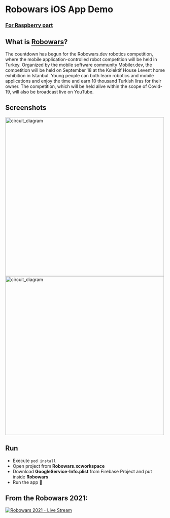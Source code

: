 # Robowars iOS App Demo

### [For Raspberry part](https://github.com/dkarakay/robowars-raspberry)

## What is [Robowars](https://www.robowars.dev/)?

The countdown has begun for the Robowars.dev robotics competition, where the mobile application-controlled robot competition will be held in Turkey. Organized by the mobile software community Mobiler.dev, the competition will be held on September 18 at the Kolektif House Levent home exhibition in Istanbul. Young people can both learn robotics and mobile applications and enjoy the time and earn 10 thousand Turkish liras for their owner. The competition, which will be held alive within the scope of Covid-19, will also be broadcast live on YouTube.

## Screenshots
<img width="500" alt="circuit_diagram" src="https://user-images.githubusercontent.com/20050426/117544767-8c5e3a80-b02b-11eb-89dd-760c8d16209e.PNG">

<img width="500" alt="circuit_diagram" src="https://user-images.githubusercontent.com/20050426/117544755-849e9600-b02b-11eb-8031-2083113c802a.PNG">

## Run
- Execute ```pod install```
- Open project from **Robowars.xcworkspace**
- Download **GoogleService-Info.plist** from Firebase Project and put inside **Robowars**
- Run the app 🚀


## From the Robowars 2021:
[![Robowars 2021 - Live Stream](https://img.youtube.com/vi/7aZc2rPLXEY/0.jpg)](https://www.youtube.com/watch?v=7aZc2rPLXEY)
